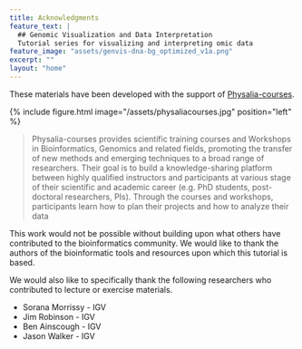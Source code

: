 ```yaml
---
title: Acknowledgments
feature_text: |
  ## Genomic Visualization and Data Interpretation
  Tutorial series for visualizing and interpreting omic data
feature_image: "assets/genvis-dna-bg_optimized_v1a.png"
excerpt: ""
layout: "home"
---
```


These materials have been developed with the support of [Physalia-courses](https://www.physalia-courses.org/).

{% include figure.html image="/assets/physaliacourses.jpg" position="left" %}

> Physalia-courses provides scientific training courses and Workshops in Bioinformatics, Genomics and related fields, promoting the transfer of new methods and emerging techniques to a broad range of researchers. Their goal is to build a knowledge-sharing platform between highly qualified instructors and participants at various stage of their scientific and academic career (e.g. PhD students, post-doctoral researchers, PIs). Through the courses and workshops, participants learn how to plan their projects and how to analyze their data

This work would not be possible without building upon what others have contributed to the bioinformatics community. We would like to thank the authors of the bioinformatic tools and resources upon which this tutorial is based. 

We would also like to specifically thank the following researchers who contributed to lecture or exercise materials.
* Sorana Morrissy - IGV
* Jim Robinson - IGV
* Ben Ainscough - IGV
* Jason Walker - IGV

